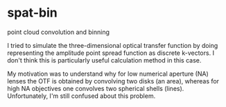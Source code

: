 spat-bin
========

point cloud convolution and binning

I tried to simulate the three-dimensional optical transfer function by doing representing the amplitude point spread function as discrete k-vectors. I don't think this is particularly useful calculation method in this case.

My motivation was to understand why for low numerical aperture (NA) lenses the OTF is obtained by convolving two disks (an area), whereas for high NA objectives one convolves two spherical shells (lines).
Unfortunately, I'm still confused about this problem.
